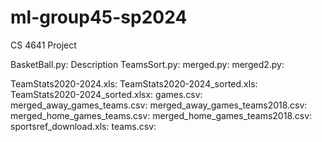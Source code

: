 # ml-group45-sp2024
CS 4641 Project 

BasketBall.py: Description
TeamsSort.py:
merged.py:
merged2.py:

TeamStats2020-2024.xls: 
TeamStats2020-2024_sorted.xls:
TeamStats2020-2024_sorted.xlsx:
games.csv:
merged_away_games_teams.csv:
merged_away_games_teams2018.csv:
merged_home_games_teams.csv:
merged_home_games_teams2018.csv:
sportsref_download.xls:
teams.csv:
